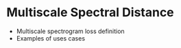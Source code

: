 Multiscale Spectral Distance
============================

- Multiscale spectrogram loss definition
- Examples of uses cases